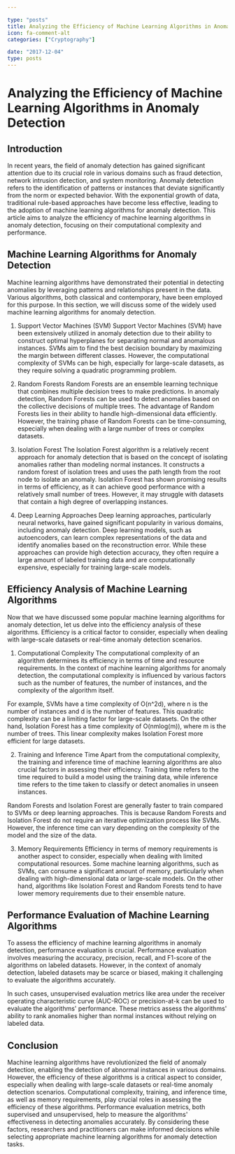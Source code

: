 ```yaml
---

type: "posts"
title: Analyzing the Efficiency of Machine Learning Algorithms in Anomaly Detection
icon: fa-comment-alt
categories: ["Cryptography"]

date: "2017-12-04"
type: posts
---
```





# Analyzing the Efficiency of Machine Learning Algorithms in Anomaly Detection

## Introduction
In recent years, the field of anomaly detection has gained significant attention due to its crucial role in various domains such as fraud detection, network intrusion detection, and system monitoring. Anomaly detection refers to the identification of patterns or instances that deviate significantly from the norm or expected behavior. With the exponential growth of data, traditional rule-based approaches have become less effective, leading to the adoption of machine learning algorithms for anomaly detection. This article aims to analyze the efficiency of machine learning algorithms in anomaly detection, focusing on their computational complexity and performance.

## Machine Learning Algorithms for Anomaly Detection
Machine learning algorithms have demonstrated their potential in detecting anomalies by leveraging patterns and relationships present in the data. Various algorithms, both classical and contemporary, have been employed for this purpose. In this section, we will discuss some of the widely used machine learning algorithms for anomaly detection.

1. Support Vector Machines (SVM)
Support Vector Machines (SVM) have been extensively utilized in anomaly detection due to their ability to construct optimal hyperplanes for separating normal and anomalous instances. SVMs aim to find the best decision boundary by maximizing the margin between different classes. However, the computational complexity of SVMs can be high, especially for large-scale datasets, as they require solving a quadratic programming problem.

2. Random Forests
Random Forests are an ensemble learning technique that combines multiple decision trees to make predictions. In anomaly detection, Random Forests can be used to detect anomalies based on the collective decisions of multiple trees. The advantage of Random Forests lies in their ability to handle high-dimensional data efficiently. However, the training phase of Random Forests can be time-consuming, especially when dealing with a large number of trees or complex datasets.

3. Isolation Forest
The Isolation Forest algorithm is a relatively recent approach for anomaly detection that is based on the concept of isolating anomalies rather than modeling normal instances. It constructs a random forest of isolation trees and uses the path length from the root node to isolate an anomaly. Isolation Forest has shown promising results in terms of efficiency, as it can achieve good performance with a relatively small number of trees. However, it may struggle with datasets that contain a high degree of overlapping instances.

4. Deep Learning Approaches
Deep learning approaches, particularly neural networks, have gained significant popularity in various domains, including anomaly detection. Deep learning models, such as autoencoders, can learn complex representations of the data and identify anomalies based on the reconstruction error. While these approaches can provide high detection accuracy, they often require a large amount of labeled training data and are computationally expensive, especially for training large-scale models.

## Efficiency Analysis of Machine Learning Algorithms
Now that we have discussed some popular machine learning algorithms for anomaly detection, let us delve into the efficiency analysis of these algorithms. Efficiency is a critical factor to consider, especially when dealing with large-scale datasets or real-time anomaly detection scenarios.

1. Computational Complexity
The computational complexity of an algorithm determines its efficiency in terms of time and resource requirements. In the context of machine learning algorithms for anomaly detection, the computational complexity is influenced by various factors such as the number of features, the number of instances, and the complexity of the algorithm itself.

For example, SVMs have a time complexity of O(n^2d), where n is the number of instances and d is the number of features. This quadratic complexity can be a limiting factor for large-scale datasets. On the other hand, Isolation Forest has a time complexity of O(nmlog(m)), where m is the number of trees. This linear complexity makes Isolation Forest more efficient for large datasets.

2. Training and Inference Time
Apart from the computational complexity, the training and inference time of machine learning algorithms are also crucial factors in assessing their efficiency. Training time refers to the time required to build a model using the training data, while inference time refers to the time taken to classify or detect anomalies in unseen instances.

Random Forests and Isolation Forest are generally faster to train compared to SVMs or deep learning approaches. This is because Random Forests and Isolation Forest do not require an iterative optimization process like SVMs. However, the inference time can vary depending on the complexity of the model and the size of the data.

3. Memory Requirements
Efficiency in terms of memory requirements is another aspect to consider, especially when dealing with limited computational resources. Some machine learning algorithms, such as SVMs, can consume a significant amount of memory, particularly when dealing with high-dimensional data or large-scale models. On the other hand, algorithms like Isolation Forest and Random Forests tend to have lower memory requirements due to their ensemble nature.

## Performance Evaluation of Machine Learning Algorithms
To assess the efficiency of machine learning algorithms in anomaly detection, performance evaluation is crucial. Performance evaluation involves measuring the accuracy, precision, recall, and F1-score of the algorithms on labeled datasets. However, in the context of anomaly detection, labeled datasets may be scarce or biased, making it challenging to evaluate the algorithms accurately.

In such cases, unsupervised evaluation metrics like area under the receiver operating characteristic curve (AUC-ROC) or precision-at-k can be used to evaluate the algorithms' performance. These metrics assess the algorithms' ability to rank anomalies higher than normal instances without relying on labeled data.

## Conclusion
Machine learning algorithms have revolutionized the field of anomaly detection, enabling the detection of abnormal instances in various domains. However, the efficiency of these algorithms is a critical aspect to consider, especially when dealing with large-scale datasets or real-time anomaly detection scenarios. Computational complexity, training, and inference time, as well as memory requirements, play crucial roles in assessing the efficiency of these algorithms. Performance evaluation metrics, both supervised and unsupervised, help to measure the algorithms' effectiveness in detecting anomalies accurately. By considering these factors, researchers and practitioners can make informed decisions while selecting appropriate machine learning algorithms for anomaly detection tasks.